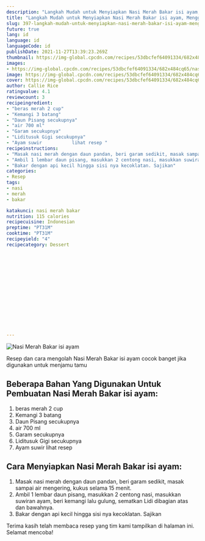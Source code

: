 ```yaml
---
description: "Langkah Mudah untuk Menyiapkan Nasi Merah Bakar isi ayam, Menggugah Selera"
title: "Langkah Mudah untuk Menyiapkan Nasi Merah Bakar isi ayam, Menggugah Selera"
slug: 397-langkah-mudah-untuk-menyiapkan-nasi-merah-bakar-isi-ayam-menggugah-selera
future: true
lang: id
language: id
languageCode: id
publishDate: 2021-11-27T13:39:23.269Z 
thumbnail: https://img-global.cpcdn.com/recipes/53dbcfef64091334/682x484cq65/nasi-merah-bakar-isi-ayam-foto-resep-utama.webp
images:
- https://img-global.cpcdn.com/recipes/53dbcfef64091334/682x484cq65/nasi-merah-bakar-isi-ayam-foto-resep-utama.webp
image: https://img-global.cpcdn.com/recipes/53dbcfef64091334/682x484cq65/nasi-merah-bakar-isi-ayam-foto-resep-utama.webp
cover: https://img-global.cpcdn.com/recipes/53dbcfef64091334/682x484cq65/nasi-merah-bakar-isi-ayam-foto-resep-utama.webp
author: Callie Rice
ratingvalue: 4.1
reviewcount: 3
recipeingredient:
- "beras merah 2 cup"
- "Kemangi 3 batang"
- "Daun Pisang secukupnya"
- "air 700 ml"
- "Garam secukupnya"
- "Liditusuk Gigi secukupnya"
- "Ayam suwir           lihat resep "
recipeinstructions:
- "Masak nasi merah dengan daun pandan, beri garam sedikit, masak sampai air mengering, kukus selama 15 menit."
- "Ambil 1 lembar daun pisang, masukkan 2 centong nasi, masukkan suwiran ayam, beri kemangi lalu gulung, sematkan Lidi dibagian atas dan bawahnya."
- "Bakar dengan api kecil hingga sisi nya kecoklatan. Sajikan"
categories:
- Resep
tags:
- nasi
- merah
- bakar

katakunci: nasi merah bakar 
nutrition: 115 calories
recipecuisine: Indonesian
preptime: "PT31M"
cooktime: "PT31M"
recipeyield: "4"
recipecategory: Dessert


     
    
    
    
    
    
    
    
    
    
    
      
    
---
```



![Nasi Merah Bakar isi ayam](https://img-global.cpcdn.com/recipes/53dbcfef64091334/682x484cq65/nasi-merah-bakar-isi-ayam-foto-resep-utama.webp)

Resep dan cara mengolah  Nasi Merah Bakar isi ayam cocok banget jika digunakan untuk menjamu tamu

<!--inarticleads1-->

## Beberapa Bahan Yang Digunakan Untuk Pembuatan Nasi Merah Bakar isi ayam:

1. beras merah 2 cup
1. Kemangi 3 batang
1. Daun Pisang secukupnya
1. air 700 ml
1. Garam secukupnya
1. Liditusuk Gigi secukupnya
1. Ayam suwir           lihat resep 



<!--inarticleads2-->

## Cara Menyiapkan Nasi Merah Bakar isi ayam:

1. Masak nasi merah dengan daun pandan, beri garam sedikit, masak sampai air mengering, kukus selama 15 menit.
1. Ambil 1 lembar daun pisang, masukkan 2 centong nasi, masukkan suwiran ayam, beri kemangi lalu gulung, sematkan Lidi dibagian atas dan bawahnya.
1. Bakar dengan api kecil hingga sisi nya kecoklatan. Sajikan




Terima kasih telah membaca resep yang tim kami tampilkan di halaman ini. Selamat mencoba!
